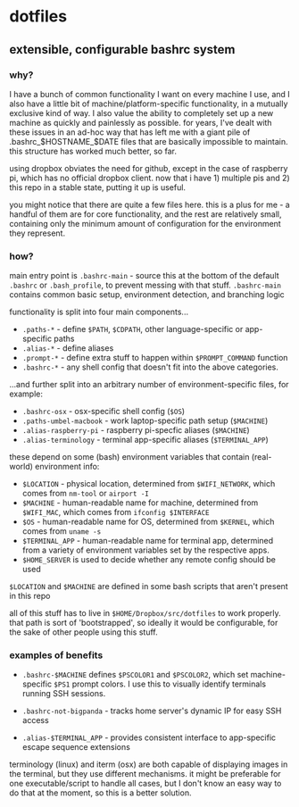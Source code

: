 # dotfiles

## extensible, configurable bashrc system

### why?
I have a bunch of common functionality I want on every machine I use, and I also have a little bit of machine/platform-specific functionality, in a mutually exclusive kind of way. I also value the ability to completely set up a new machine as quickly and painlessly as possible. for years, I've dealt with these issues in an ad-hoc way that has left me with a giant pile of .bashrc_$HOSTNAME_$DATE files that are basically impossible to maintain. this structure has worked much better, so far.

using dropbox obviates the need for github, except in the case of raspberry pi, which has no official dropbox client. now that i have 1) multiple pis and 2) this repo in a stable state, putting it up is useful.

you might notice that there are quite a few files here. this is a plus for me - a handful of them are for core functionality, and the rest are relatively small, containing only the minimum amount of configuration for the environment they represent.

### how?

main entry point is `.bashrc-main` - source this at the bottom of the default `.bashrc` or `.bash_profile`, to prevent messing with that stuff. `.bashrc-main` contains common basic setup, environment detection, and branching logic

functionality is split into four main components...
* `.paths-*` - define `$PATH`, `$CDPATH`, other language-specific or app-specific paths
* `.alias-*` - define aliases
* `.prompt-*` - define extra stuff to happen within `$PROMPT_COMMAND` function
* `.bashrc-*` - any shell config that doesn't fit into the above categories.

...and further split into an arbitrary number of environment-specific files, for example:
* `.bashrc-osx` - osx-specific shell config (`$OS`)
* `.paths-umbel-macbook` - work laptop-specific path setup (`$MACHINE`)
* `.alias-raspberry-pi` - raspberry pi-specfic aliases (`$MACHINE`)
* `.alias-terminology` - terminal app-specific aliases (`$TERMINAL_APP`)

these depend on some (bash) environment variables that contain (real-world) environment info:
- `$LOCATION` - physical location, determined from `$WIFI_NETWORK`, which comes from `nm-tool` or `airport -I`
- `$MACHINE` - human-readable name for machine, determined from `$WIFI_MAC`, which comes from `ifconfig $INTERFACE`
- `$OS` - human-readable name for OS, determined from `$KERNEL`, which comes from `uname -s`
- `$TERMINAL_APP` - human-readable name for terminal app, determined from a variety of environment variables set by the respective apps.
- `$HOME_SERVER` is used to decide whether any remote config should be used

`$LOCATION` and `$MACHINE` are defined in some bash scripts that aren't present in this repo

all of this stuff has to live in `$HOME/Dropbox/src/dotfiles` to work properly. that path is sort of 'bootstrapped', so ideally it would be configurable, for the sake of other people using this stuff.


### examples of benefits
* `.bashrc-$MACHINE` defines `$PSCOLOR1` and `$PSCOLOR2`, which set machine-specific `$PS1` prompt colors. I use this to visually identify terminals running SSH sessions.

* `.bashrc-not-bigpanda` - tracks home server's dynamic IP for easy SSH access

* `.alias-$TERMINAL_APP` - provides consistent interface to app-specific escape sequence extensions

terminology (linux) and iterm (osx) are both capable of displaying images in the terminal, but they use different mechanisms. it might be preferable for one executable/script to handle all cases, but I don't know an easy way to do that at the moment, so this is a better solution.